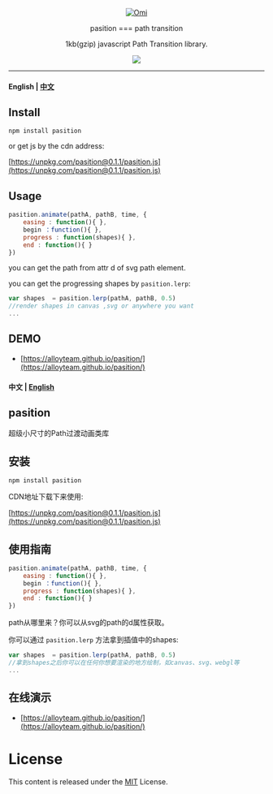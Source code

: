 ﻿
<p align="center">
  <a href ="##"><img alt="Omi" src="http://images2015.cnblogs.com/blog/105416/201706/105416-20170614154238196-2066608546.gif"></a>
</p>
<p align="center">
pasition === path transition
</p>
<p align="center">
1kb(gzip)  javascript Path Transition library. 
</p>
<p align="center">
  <a href="https://travis-ci.org/AlloyTeam/omi"><img src="https://travis-ci.org/AlloyTeam/omi.svg"></a>
</p>

---
#### English | [﻿中文](https://github.com/AlloyTeam/pasition#中文--english)



## Install

```
npm install pasition
```

or get js by the cdn address:

[https://unpkg.com/pasition@0.1.1/pasition.js](https://unpkg.com/pasition@0.1.1/pasition.js)

## Usage

```js
pasition.animate(pathA, pathB, time, {
    easing : function(){ },
    begin ：function(){ },
    progress : function(shapes){ },
    end : function(){ }
})
```

you can get the path from attr d of svg path element.

you can get the progressing shapes by `pasition.lerp`:

```js
var shapes  = pasition.lerp(pathA, pathB, 0.5)
//render shapes in canvas ,svg or anywhere you want
...
```

## DEMO

* [https://alloyteam.github.io/pasition/](https://alloyteam.github.io/pasition/)

#### 中文 | [English](https://github.com/AlloyTeam/pasition#english--中文)

## pasition

超级小尺寸的Path过渡动画类库

## 安装

```
npm install pasition
```

CDN地址下载下来使用:

[https://unpkg.com/pasition@0.1.1/pasition.js](https://unpkg.com/pasition@0.1.1/pasition.js)

## 使用指南


```js
pasition.animate(pathA, pathB, time, {
    easing : function(){ },
    begin ：function(){ },
    progress : function(shapes){ },
    end : function(){ }
})
```

path从哪里来？你可以从svg的path的d属性获取。

你可以通过 `pasition.lerp` 方法拿到插值中的shapes:

```js
var shapes  = pasition.lerp(pathA, pathB, 0.5)
//拿到shapes之后你可以在任何你想要渲染的地方绘制，如canvas、svg、webgl等
...
```

## 在线演示

* [https://alloyteam.github.io/pasition/](https://alloyteam.github.io/pasition/)


# License
This content is released under the [MIT](http://opensource.org/licenses/MIT) License.
